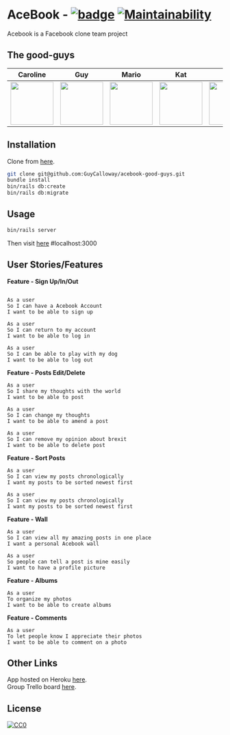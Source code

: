 # AceBook - [![badge](https://img.shields.io/badge/made%20by-good--guys-red)](https://github.com/sindresorhus/awesome#readme) [![Maintainability](https://api.codeclimate.com/v1/badges/a99a88d28ad37a79dbf6/maintainability)](https://codeclimate.com/github/codeclimate/codeclimate/maintainability)
Acebook is a Facebook clone team project
## The good-guys

| Caroline |  Guy | Mario | Kat | Said | Sonny |
| :-----: | :-------:  | :------:  | :------:  | :------:  |:-------: |
|<a href='https://github.com/KierepkaE'><img src='https://avatars3.githubusercontent.com/u/39698754?s=460&v=4' width='100'></a>|<a href='https://github.com/GuyCalloway'><img src='https://avatars3.githubusercontent.com/u/51092029?s=460&v=4' width='100'></a>|<a href='https://github.com/jaitone'><img src='https://avatars0.githubusercontent.com/u/51136692?s=460&v=4' width='100'></a>|<a href='https://github.com/KMaskell'><img src='https://avatars1.githubusercontent.com/u/43371948?s=460&v=4' width='100'></a>|<a href='https://github.com/sakmalov'><img src='https://avatars2.githubusercontent.com/u/50984335?s=460&v=4' width='100'></a>|<a href='https://github.com/sonny-maan'><img src='https://avatars2.githubusercontent.com/u/42817066?s=460&v=4' width='100'></a>|

## Installation 

Clone from [here](https://github.com/GuyCalloway/acebook-good-guys).

```bash
git clone git@github.com:GuyCalloway/acebook-good-guys.git
bundle install 
bin/rails db:create
bin/rails db:migrate
```

## Usage

```bash
bin/rails server
```

Then visit [here](http://localhost:3000) #localhost:3000

## User Stories/Features
**Feature - Sign Up/In/Out**
```

As a user
So I can have a Acebook Account
I want to be able to sign up

As a user
So I can return to my account
I want to be able to log in

As a user
So I can be able to play with my dog
I want to be able to log out

```
**Feature - Posts Edit/Delete**
```
As a user
So I share my thoughts with the world
I want to be able to post 

As a user
So I can change my thoughts
I want to be able to amend a post

As a user
So I can remove my opinion about brexit
I want to be able to delete post
```
**Feature - Sort Posts**
```
As a user
So I can view my posts chronologically
I want my posts to be sorted newest first

As a user
So I can view my posts chronologically
I want my posts to be sorted newest first
```
**Feature - Wall**
```
As a user 
So I can view all my amazing posts in one place
I want a personal Acebook wall

As a user 
So people can tell a post is mine easily
I want to have a profile picture
```
**Feature - Albums**
```
As a user
To organize my photos
I want to be able to create albums
```
**Feature - Comments**
```
As a user 
To let people know I appreciate their photos
I want to be able to comment on a photo
```

## Other Links
App hosted on Heroku [here](http://good-guys.herokuapp.com/).   
Group Trello board [here](https://trello.com/b/5L6RpKGD/team-good-guys).

## License
[![CC0](https://licensebuttons.net/p/zero/1.0/88x31.png)](https://creativecommons.org/publicdomain/zero/1.0/)
